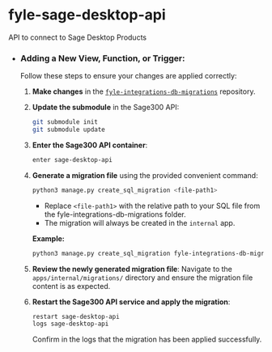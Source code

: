 # fyle-sage-desktop-api
API to connect to Sage Desktop Products

* ### Adding a New View, Function, or Trigger:
    Follow these steps to ensure your changes are applied correctly:

    1. **Make changes** in the [`fyle-integrations-db-migrations`](https://github.com/fylein/fyle-integrations-db-migrations) repository.
    2. **Update the submodule** in the Sage300 API:
        ```bash
        git submodule init
        git submodule update
        ```
    3. **Enter the Sage300 API container**:
        ```bash
        enter sage-desktop-api
        ```
    4. **Generate a migration file** using the provided convenient command:
        ```bash
        python3 manage.py create_sql_migration <file-path1>
        ```
        - Replace `<file-path1>` with the relative path to your SQL file from the fyle-integrations-db-migrations folder.
        - The migration will always be created in the `internal` app.

        **Example:**
        ```bash
        python3 manage.py create_sql_migration fyle-integrations-db-migrations/sage300/functions/delete_workspace.sql
        ```

    5. **Review the newly generated migration file**:
        Navigate to the `apps/internal/migrations/` directory and ensure the migration file content is as expected.

    6. **Restart the Sage300 API service and apply the migration**:
        ```bash
        restart sage-desktop-api
        logs sage-desktop-api
        ```
        Confirm in the logs that the migration has been applied successfully.
